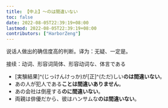 ```yaml
---
title: 【中上】～のは間違いない
toc: false
date: 2022-08-05T22:39:19+08:00
lastmod: 2022-08-05T22:39:19+08:00
contributors: ["HarborZeng"]
---
```


说话人做出的确信度高的判断。译为：无疑、一定是。

接续：动词、形容词简体、形容动词な、体言である

- [実験結果]^(じっけんけっか)が[正]^(ただ)しい**のは間違いない**。
- あの人が犯人である**ことは間違いありません**。
- あの会社は倒産する**のに間違いない**。
- 両親は俳優だから、彼はハンサムな**のは間違いない**。

